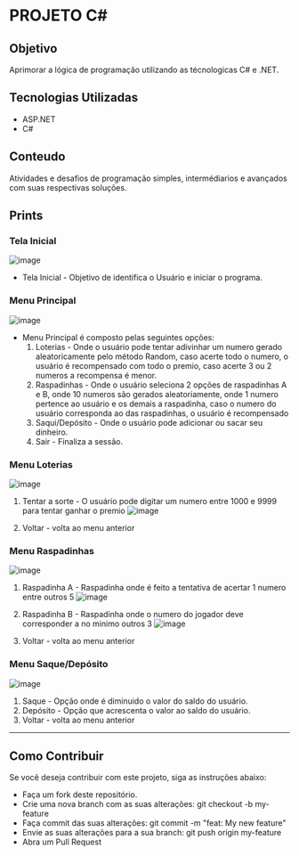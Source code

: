 # PROJETO C#

## Objetivo
Aprimorar a lógica de programação utilizando as técnologicas C# e .NET.


## Tecnologias Utilizadas
- ASP.NET
- C#

## Conteudo
Atividades e desafios de programação simples, intermédiarios e avançados com suas respectivas soluções.

## Prints
### Tela Inicial
![image](https://github.com/Lucasrx6/ProjetoApostas/assets/86980974/db566760-da40-419d-b1bb-f01b5a783f10)


- Tela Inicial - Objetivo de identifica o Usuário e iniciar o programa.

### Menu Principal
![image](https://github.com/Lucasrx6/ProjetoApostas/assets/86980974/5f3f09ca-109d-4db4-913f-e982ec559a72)

- Menu Principal é composto pelas seguintes opções:
  1) Loterias - Onde o usuário pode tentar adivinhar um numero gerado aleatoricamente pelo método Random, caso acerte todo o numero, o usuário é recompensado com todo o premio, caso acerte 3 ou 2 numeros a recompensa é menor.
  2) Raspadinhas - Onde o usuário seleciona 2 opções de raspadinhas A e B, onde 10 numeros são gerados aleatoriamente, onde 1 numero pertence ao usuário e os demais a raspadinha, caso o numero do usuário corresponda ao das raspadinhas, o usuário é recompensado
  3) Saqui/Depósito - Onde o usuário pode adicionar ou sacar seu dinheiro.
  0) Sair - Finaliza a sessão.

### Menu Loterias 
![image](https://github.com/Lucasrx6/ProjetoApostas/assets/86980974/2b8eb734-a94b-4f4a-807b-5040cd744721)
1) Tentar a sorte - O usuário pode digitar um numero entre 1000 e 9999 para tentar ganhar o premio
   ![image](https://github.com/Lucasrx6/ProjetoApostas/assets/86980974/f5ca5f53-4c0c-4013-8633-af06cdccca98)

0) Voltar - volta ao menu anterior

### Menu Raspadinhas
![image](https://github.com/Lucasrx6/ProjetoApostas/assets/86980974/e0bd4ed8-4e6f-4feb-85d7-9adf2e2bbb6b)
1) Raspadinha A - Raspadinha onde é feito a tentativa de acertar 1 numero entre outros 5
   ![image](https://github.com/Lucasrx6/ProjetoApostas/assets/86980974/d4b09c0c-efd1-4c24-ba2c-8e12a27ae202)

2) Raspadinha B - Raspadinha onde o numero do jogador deve corresponder a no minimo outros 3
   ![image](https://github.com/Lucasrx6/ProjetoApostas/assets/86980974/fdba7ae4-8de8-4e62-9d47-9c9794e07a4e)

0) Voltar - volta ao menu anterior

### Menu Saque/Depósito
![image](https://github.com/Lucasrx6/ProjetoApostas/assets/86980974/5e5091fc-3ad6-4891-8145-ae23d191dac3)
1) Saque - Opção onde é diminuido o valor do saldo do usuário.
2) Depósito - Opção que acrescenta o valor ao saldo do usuário.
0) Voltar - volta ao menu anterior



_______________________________________________

## Como Contribuir
Se você deseja contribuir com este projeto, siga as instruções abaixo:

- Faça um fork deste repositório.
- Crie uma nova branch com as suas alterações: git checkout -b my-feature
- Faça commit das suas alterações: git commit -m "feat: My new feature"
- Envie as suas alterações para a sua branch: git push origin my-feature
- Abra um Pull Request
